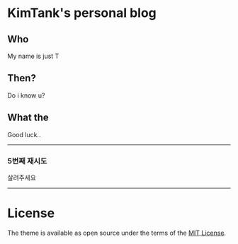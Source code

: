 <h1>KimTank's personal blog</h1>

<h2>Who</h2>

My name is just T

<h2>Then?</h2>

Do i know u?

<h2>What the</h2>

Good luck..

---

<h3>5번째 재시도</h3>

살려주세요

---

<h1>License</h1>

The theme is available as open source under the terms of the [MIT License](https://opensource.org/licenses/MIT).

